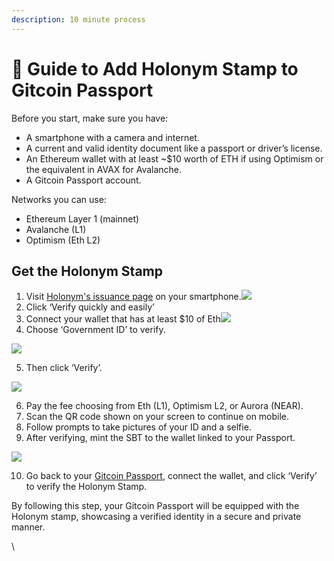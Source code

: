 ```yaml
---
description: 10 minute process
---
```


# 🔌 Guide to Add Holonym Stamp to Gitcoin Passport

Before you start, make sure you have:

* A smartphone with a camera and internet.
* A current and valid identity document like a passport or driver’s license​​.
* An Ethereum wallet with at least \~$10 worth of ETH if using Optimism or the equivalent in AVAX for Avalanche​​.
* A Gitcoin Passport account.

Networks you can use:

* Ethereum Layer 1 (mainnet)
* Avalanche (L1)
* Optimism (Eth L2)

## Get the Holonym Stamp

1. Visit [Holonym's issuance page](https://app.holonym.id/issuance) on your smartphone.![](https://lh7-us.googleusercontent.com/761U1Mf-rJ3xscQCi3HehiOtyXVDpPEPwLzx9u0sh3qxrkDOd2m6onvNnGhDoR7U01A8Vsn7xURTs2hRpnwLm7houqcfNW2sguzQRDiNwBo8fU3AGrMBwboiNHsPLjVEcUG4DVZ09wVnAWGi3Dh56v4)
2. Click ‘Verify quickly and easily’
3. Connect your wallet that has at least $10 of Eth![](https://lh7-us.googleusercontent.com/OHq4snuR2h3yl5A9BgUbGFD-T51jx3K37ONf8gZwnclwik31Swert1jpojIRdVk2TBM40JLfX46XaoZZeDOQGqXT3f8vuBEtWeT6dkj2weW6soxvUeYg009CUUFLYSRK4QsTdbkL57kek3xsGV8pSEE)
4. Choose ‘Government ID’ to verify.&#x20;

![](https://lh7-us.googleusercontent.com/qve7iiDBfjCc8yY3UQViT0X4TSDS3fGkQ0QNMa41plsWDe4g0taIOSsRpdgCmtubMR1MyvnGH50AfWzYN3yxXadOXd7iy1t7KnchtcMFsVVxbfBQ4Y6ypUIrjLeSc\_1nEy6qKbNoZfLGOkA0LMYidik)

5. Then click ‘Verify’.&#x20;

![](https://lh7-us.googleusercontent.com/ROGK36hovvI4d006skQJ9TsT\_yBrp\_eOgP2TmLMMo5mmI5odZLa-H9VdKhwXAH-XuyVcR0\_ncD8waZOspP44znoEjrfDjYL2sWaP9hUUGcj3piyuzZ\_YzSpKOIveWibV4f8LTwp9RlXAmUx3sHUSyzE)

6. Pay the fee choosing from Eth (L1), Optimism L2, or Aurora (NEAR).
7. Scan the QR code shown on your screen to continue on mobile.
8. Follow prompts to take pictures of your ID and a selfie.
9. After verifying, mint the SBT to the wallet linked to your Passport​​.

![](https://lh7-us.googleusercontent.com/3FWBB24CP1ppEz9ADMVTA7Pf-tbmQdP38YzYaokEvP3ooYABuhJHT14OLi6880p6SnyAKZIQcMxYgFsQQg68v\_\_1fDPrqCZqoJj3egGYwjAXxjmn4vPeOk-9TWrgbqYDX2aFU2iHU2Q43sxhZ2wYoWw)

10. Go back to your [Gitcoin Passport](https://passport.gitcoin.co/#/dashboard), connect the wallet, and click ‘Verify’ to verify the Holonym Stamp.&#x20;

By following this step, your Gitcoin Passport will be equipped with the Holonym stamp, showcasing a verified identity in a secure and private manner.

\
